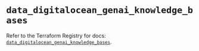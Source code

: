 # `data_digitalocean_genai_knowledge_bases`

Refer to the Terraform Registry for docs: [`data_digitalocean_genai_knowledge_bases`](https://registry.terraform.io/providers/digitalocean/digitalocean/2.64.0/docs/data-sources/genai_knowledge_bases).
